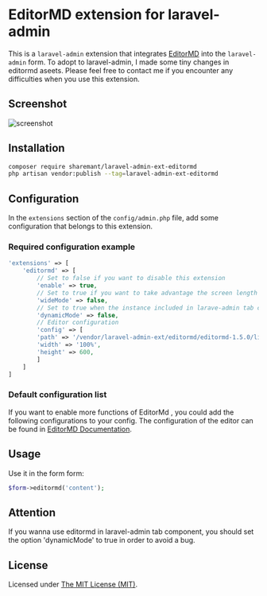 # EditorMD extension for laravel-admin

This is a `laravel-admin` extension that integrates [EditorMD](http://pandao.github.io/editor.md/) into the `laravel-admin` form.
To adopt to laravel-admin, I made some tiny changes in editormd aseets.
Please feel free to contact me if you encounter any difficulties when you use this extension.

## Screenshot

![screenshot](https://user-images.githubusercontent.com/4065724/52049451-d02e8380-2588-11e9-96b8-1cf66b18f934.jpg)

## Installation

```bash
composer require sharemant/laravel-admin-ext-editormd
php artisan vendor:publish --tag=laravel-admin-ext-editormd
```

## Configuration

In the `extensions` section of the `config/admin.php` file, add some configuration that belongs to this extension.

### Required configuration example

```php
'extensions' => [
    'editormd' => [
        // Set to false if you want to disable this extension
        'enable' => true,
		// Set to true if you want to take advantage the screen length for your editormd instance.
		'wideMode' => false,
		// Set to true when the instance included in larave-admin tab component.
		'dynamicMode' => false,
        // Editor configuration
        'config' => [
		'path' => '/vendor/laravel-admin-ext/editormd/editormd-1.5.0/lib/',
		'width' => '100%',
        'height' => 600,
        ]
    ]
]
```

### Default configuration list

If you want to enable more functions of EditorMd , you could add the following configurations to your config.
The configuration of the editor can be found in [EditorMD Documentation](http://pandao.github.io/editor.md/).

## Usage

Use it in the form form:
```php
$form->editormd('content');
```

## Attention
If you wanna use editormd in laravel-admin tab component, you should set the option 'dynamicMode' to true in order to avoid a bug.

License
------------
Licensed under [The MIT License (MIT)](LICENSE).